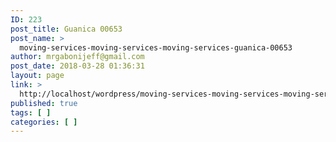 ```yaml
---
ID: 223
post_title: Guanica 00653
post_name: >
  moving-services-moving-services-moving-services-guanica-00653
author: mrgabonijeff@gmail.com
post_date: 2018-03-28 01:36:31
layout: page
link: >
  http://localhost/wordpress/moving-services-moving-services-moving-services-guanica-00653/
published: true
tags: [ ]
categories: [ ]
---
```

